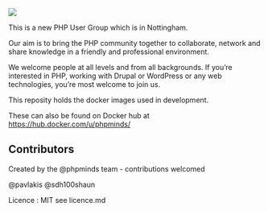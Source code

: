 ![](https://cdn.rawgit.com/phpminds/website/develop/public/imgs/phpminds.svg)

This is a new PHP User Group which is in Nottingham.

Our aim is to bring the PHP community together to collaborate, network and share knowledge in a friendly and professional environment.

We welcome people at all levels and from all backgrounds. If you’re interested in PHP, working with Drupal or WordPress or any web technologies, you’re most welcome to join us.



This reposity holds the docker images used in development.

These can also be found on Docker hub at https://hub.docker.com/u/phpminds/

## Contributors
Created by the @phpminds team - contributions welcomed

@pavlakis
@sdh100shaun


Licence :  MIT see licence.md  

